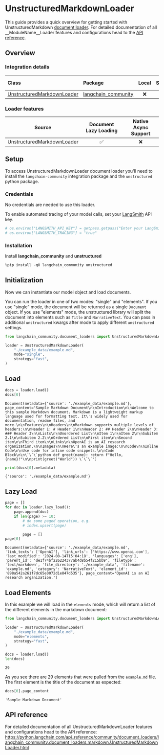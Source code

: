 # UnstructuredMarkdownLoader

This guide provides a quick overview for getting started with UnstructuredMarkdown [document loader](https://python.langchain.com/docs/concepts/document_loaders). For detailed documentation of all __ModuleName__Loader features and configurations head to the [API reference](https://python.langchain.com/api_reference/community/document_loaders/langchain_community.document_loaders.markdown.UnstructuredMarkdownLoader.html).

## Overview
### Integration details


| Class | Package | Local | Serializable | [JS support](https://js.langchain.com/docs/integrations/document_loaders/file_loaders/unstructured/)|
| :--- | :--- | :---: | :---: |  :---: |
| [UnstructuredMarkdownLoader](https://python.langchain.com/api_reference/community/document_loaders/langchain_community.document_loaders.markdown.UnstructuredMarkdownLoader.html) | [langchain_community](https://python.langchain.com/api_reference/community/index.html) | ❌ | ❌ | ✅ | 
### Loader features
| Source | Document Lazy Loading | Native Async Support
| :---: | :---: | :---: | 
| UnstructuredMarkdownLoader | ✅ | ❌ | 

## Setup

To access UnstructuredMarkdownLoader document loader you'll need to install the `langchain-community` integration package and the `unstructured` python package.

### Credentials

No credentials are needed to use this loader.

To enable automated tracing of your model calls, set your [LangSmith](https://docs.smith.langchain.com/) API key:


```python
# os.environ["LANGSMITH_API_KEY"] = getpass.getpass("Enter your LangSmith API key: ")
# os.environ["LANGSMITH_TRACING"] = "true"
```

### Installation

Install **langchain_community** and **unstructured**


```python
%pip install -qU langchain_community unstructured
```

## Initialization

Now we can instantiate our model object and load documents. 

You can run the loader in one of two modes: "single" and "elements". If you use "single" mode, the document will be returned as a single `Document` object. If you use "elements" mode, the unstructured library will split the document into elements such as `Title` and `NarrativeText`. You can pass in additional `unstructured` kwargs after mode to apply different `unstructured` settings.


```python
from langchain_community.document_loaders import UnstructuredMarkdownLoader

loader = UnstructuredMarkdownLoader(
    "./example_data/example.md",
    mode="single",
    strategy="fast",
)
```

## Load


```python
docs = loader.load()
docs[0]
```



```output
Document(metadata={'source': './example_data/example.md'}, page_content='Sample Markdown Document\n\nIntroduction\n\nWelcome to this sample Markdown document. Markdown is a lightweight markup language used for formatting text. It\'s widely used for documentation, readme files, and more.\n\nFeatures\n\nHeaders\n\nMarkdown supports multiple levels of headers:\n\nHeader 1: # Header 1\n\nHeader 2: ## Header 2\n\nHeader 3: ### Header 3\n\nLists\n\nUnordered List\n\nItem 1\n\nItem 2\n\nSubitem 2.1\n\nSubitem 2.2\n\nOrdered List\n\nFirst item\n\nSecond item\n\nThird item\n\nLinks\n\nOpenAI is an AI research organization.\n\nImages\n\nHere\'s an example image:\n\nCode\n\nInline Code\n\nUse code for inline code snippets.\n\nCode Block\n\n\`\`\`python def greet(name): return f"Hello, {name}!"\n\nprint(greet("World")) \`\`\`')
```



```python
print(docs[0].metadata)
```
```output
{'source': './example_data/example.md'}
```
## Lazy Load


```python
page = []
for doc in loader.lazy_load():
    page.append(doc)
    if len(page) >= 10:
        # do some paged operation, e.g.
        # index.upsert(page)

        page = []
page[0]
```



```output
Document(metadata={'source': './example_data/example.md', 'link_texts': ['OpenAI'], 'link_urls': ['https://www.openai.com'], 'last_modified': '2024-08-14T15:04:18', 'languages': ['eng'], 'parent_id': 'de1f74bf226224377ab4d8b54f215bb9', 'filetype': 'text/markdown', 'file_directory': './example_data', 'filename': 'example.md', 'category': 'NarrativeText', 'element_id': '898a542a261f7dc65e0072d1e847d535'}, page_content='OpenAI is an AI research organization.')
```


## Load Elements

In this example we will load in the `elements` mode, which will return a list of the different elements in the markdown document:


```python
from langchain_community.document_loaders import UnstructuredMarkdownLoader

loader = UnstructuredMarkdownLoader(
    "./example_data/example.md",
    mode="elements",
    strategy="fast",
)

docs = loader.load()
len(docs)
```



```output
29
```


As you see there are 29 elements that were pulled from the `example.md` file. The first element is the title of the document as expected:


```python
docs[0].page_content
```



```output
'Sample Markdown Document'
```


## API reference

For detailed documentation of all UnstructuredMarkdownLoader features and configurations head to the API reference: https://python.langchain.com/api_reference/community/document_loaders/langchain_community.document_loaders.markdown.UnstructuredMarkdownLoader.html
